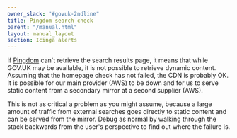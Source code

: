 ```yaml
---
owner_slack: "#govuk-2ndline"
title: Pingdom search check
parent: "/manual.html"
layout: manual_layout
section: Icinga alerts
---
```


If [Pingdom](/manual/pingdom.html) can't retrieve the search results page, it means that while GOV.UK
may be available, it is not possible to retrieve dynamic content. Assuming that
the homepage check has not failed, the CDN is probably OK. It is possible for
our main provider (AWS) to be down and for us to serve static content
from a secondary mirror at a second supplier (AWS).

This is not as critical a problem as you might assume, because a large amount
of traffic from external searches goes directly to static content and can be
served from the mirror. Debug as normal by walking through the stack backwards
from the user's perspective to find out where the failure is.
